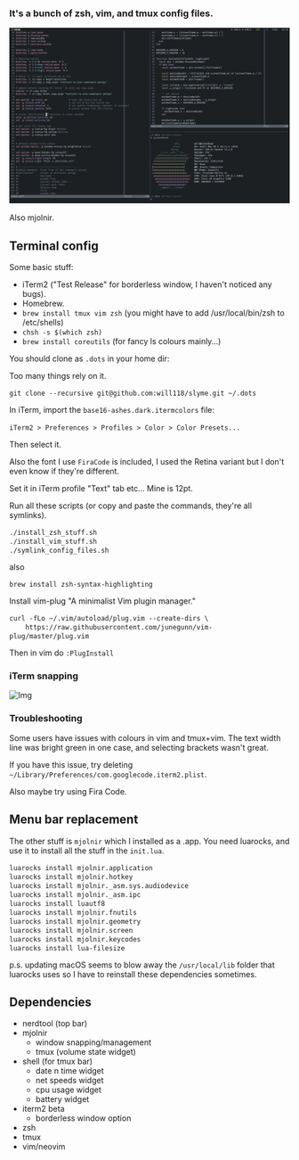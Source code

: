 ### It's a bunch of zsh, vim, and tmux config files.
![Img](/screenshots/full.png "Full screenshot")

Also mjolnir.

## Terminal config

Some basic stuff:
  - iTerm2 ("Test Release" for borderless window, I haven't noticed any bugs).
  - Homebrew.
  - `brew install tmux vim zsh` (you might have to add /usr/local/bin/zsh to /etc/shells)
  - `chsh -s $(which zsh)`
  - `brew install coreutils` (for fancy ls colours mainly…)

You should clone as `.dots` in your home dir:

Too many things rely on it.

```
git clone --recursive git@github.com:will118/slyme.git ~/.dots
```

In iTerm, import the `base16-ashes.dark.itermcolors` file:

`iTerm2 > Preferences > Profiles > Color > Color Presets...`

Then select it.

Also the font I use `FiraCode` is included, I used the Retina variant but I don't even know if they're different.

Set it in iTerm profile "Text" tab etc… Mine is 12pt.

Run all these scripts (or copy and paste the commands, they're all symlinks).
```
./install_zsh_stuff.sh
./install_vim_stuff.sh
./symlink_config_files.sh
```

also

```
brew install zsh-syntax-highlighting
```


Install vim-plug "A minimalist Vim plugin manager."
```
curl -fLo ~/.vim/autoload/plug.vim --create-dirs \
    https://raw.githubusercontent.com/junegunn/vim-plug/master/plug.vim
```

Then in vim do `:PlugInstall`

### iTerm snapping


![Img](/screenshots/disable_snapping.png "Disable snapping")

### Troubleshooting

Some users have issues with colours in vim and tmux+vim. The text width line
was bright green in one case, and selecting brackets wasn't great.

If you have this issue, try deleting `~/Library/Preferences/com.googlecode.iterm2.plist`.

Also maybe try using Fira Code.

## Menu bar replacement

The other stuff is `mjolnir` which I installed as a .app.
You need luarocks, and use it to install all the stuff in the `init.lua`.

```
luarocks install mjolnir.application
luarocks install mjolnir.hotkey
luarocks install mjolnir._asm.sys.audiodevice
luarocks install mjolnir._asm.ipc
luarocks install luautf8
luarocks install mjolnir.fnutils
luarocks install mjolnir.geometry
luarocks install mjolnir.screen
luarocks install mjolnir.keycodes
luarocks install lua-filesize
```

p.s. updating macOS seems to blow away the `/usr/local/lib` folder that luarocks uses so I have to reinstall these dependencies sometimes.

## Dependencies

- nerdtool (top bar)
- mjolnir
  - window snapping/management
  - tmux (volume state widget)
- shell (for tmux bar)
  - date n time widget
  - net speeds widget
  - cpu usage widget
  - battery widget
- iterm2 beta
  - borderless window option
- zsh
- tmux
- vim/neovim
